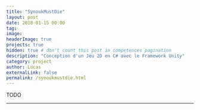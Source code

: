 ```yaml
---
title: "SynoukMustDie"
layout: post
date: 2018-01-15 00:00
tag:
image:
headerImage: true
projects: true
hidden: true # don't count this post in competences pagination
description: "Conception d'un Jeu 2D en C# avec le Framework Unity"
category: project
author: Lucas
externalLink: false
permalink: /synoukmustdie.html
---
```


TODO

---
